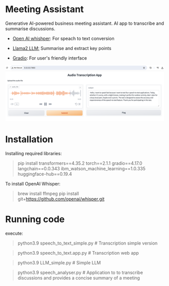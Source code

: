 # Meeting Assistant

Generative AI-powered business meeting assistant.
AI app to transcribe and summarise discussions.

- [Open AI whishper](https://openai.com/index/whisper/): For speach to text conversion

- [Llama2 LLM:](https://llama.meta.com/llama2/) Summarise and extract key points

- [Gradio](https://www.gradio.app/): For user's friendly interface

![AudioTranscriptionApp](https://github.com/MartinezAgullo/GenAI_4_MeetingAssistant/blob/main/Tests/webApp_og.png)


# Installation
Installing required libraries:
> pip install transformers==4.35.2 torch==2.1.1 gradio==4.17.0 langchain==0.0.343 ibm_watson_machine_learning==1.0.335 huggingface-hub==0.19.4


To install OpenAI Whisper:
> brew install ffmpeg
> pip install git+https://github.com/openai/whisper.git


# Running code
execute:
> python3.9 speech_to_text_simple.py # Transcription simple version


<!-- 
output:

'''
Hello, I want to speak fast because I want to test four speech-to-text applications. Today, whether it's sunny, with a slight breeze, making it perfect for outdoor activity, later I plan for a busy local part, maybe even a picnic. The test is designed to assess the accuracy and responsiveness of the speech-to-text feature. Thank you for participating in this test.
'''
-->

> python3.9 speech_to_text.app.py # Transcription web app
 
> python3.9 LLM_simple.py  # Simple LLM

> python3.9 speech_analyser.py  # Application to to transcribe discussions and provides a concise summary of a meeting
<!-- 

output:
'''
Reading is one of the most efficient ways to gain knowledge and expand your mind. However, not all reading is created equal. Here are some tips to help you read a book effectively:

1. Set goals: Before you start reading, set specific goals for what you want to achieve. Do you want to learn a new skill or gain a deeper understanding of a particular subject? Having clear goals in mind will help you stay focused and motivated throughout the reading process.

[....]

10. Seek out additional resources: Don't be afraid to seek out additional resources to supplement your reading. This could include watching videos, listening to podcasts, or joining online communities related to the subject matter.

By following these tips, you can read a book effectively and get the most out of your reading time. Remember, reading is a lifelong learning process, and the more you practice, the better you'll become at it.
'''
-->